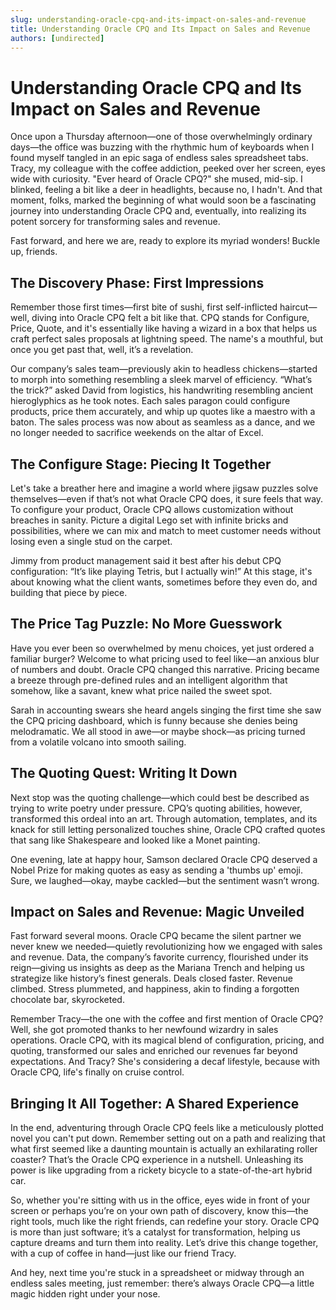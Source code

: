 ```yaml
---
slug: understanding-oracle-cpq-and-its-impact-on-sales-and-revenue
title: Understanding Oracle CPQ and Its Impact on Sales and Revenue
authors: [undirected]
---
```



# Understanding Oracle CPQ and Its Impact on Sales and Revenue

Once upon a Thursday afternoon—one of those overwhelmingly ordinary days—the office was buzzing with the rhythmic hum of keyboards when I found myself tangled in an epic saga of endless sales spreadsheet tabs. Tracy, my colleague with the coffee addiction, peeked over her screen, eyes wide with curiosity. "Ever heard of Oracle CPQ?" she mused, mid-sip. I blinked, feeling a bit like a deer in headlights, because no, I hadn't. And that moment, folks, marked the beginning of what would soon be a fascinating journey into understanding Oracle CPQ and, eventually, into realizing its potent sorcery for transforming sales and revenue.

Fast forward, and here we are, ready to explore its myriad wonders! Buckle up, friends.

## The Discovery Phase: First Impressions

Remember those first times—first bite of sushi, first self-inflicted haircut—well, diving into Oracle CPQ felt a bit like that. CPQ stands for Configure, Price, Quote, and it's essentially like having a wizard in a box that helps us craft perfect sales proposals at lightning speed. The name's a mouthful, but once you get past that, well, it’s a revelation. 

Our company’s sales team—previously akin to headless chickens—started to morph into something resembling a sleek marvel of efficiency. “What’s the trick?” asked David from logistics, his handwriting resembling ancient hieroglyphics as he took notes. Each sales paragon could configure products, price them accurately, and whip up quotes like a maestro with a baton. The sales process was now about as seamless as a dance, and we no longer needed to sacrifice weekends on the altar of Excel.

## The Configure Stage: Piecing It Together

Let's take a breather here and imagine a world where jigsaw puzzles solve themselves—even if that’s not what Oracle CPQ does, it sure feels that way. To configure your product, Oracle CPQ allows customization without breaches in sanity. Picture a digital Lego set with infinite bricks and possibilities, where we can mix and match to meet customer needs without losing even a single stud on the carpet.

Jimmy from product management said it best after his debut CPQ configuration: “It’s like playing Tetris, but I actually win!” At this stage, it's about knowing what the client wants, sometimes before they even do, and building that piece by piece.

## The Price Tag Puzzle: No More Guesswork

Have you ever been so overwhelmed by menu choices, yet just ordered a familiar burger? Welcome to what pricing used to feel like—an anxious blur of numbers and doubt. Oracle CPQ changed this narrative. Pricing became a breeze through pre-defined rules and an intelligent algorithm that somehow, like a savant, knew what price nailed the sweet spot. 

Sarah in accounting swears she heard angels singing the first time she saw the CPQ pricing dashboard, which is funny because she denies being melodramatic. We all stood in awe—or maybe shock—as pricing turned from a volatile volcano into smooth sailing.

## The Quoting Quest: Writing It Down

Next stop was the quoting challenge—which could best be described as trying to write poetry under pressure. CPQ’s quoting abilities, however, transformed this ordeal into an art. Through automation, templates, and its knack for still letting personalized touches shine, Oracle CPQ crafted quotes that sang like Shakespeare and looked like a Monet painting.

One evening, late at happy hour, Samson declared Oracle CPQ deserved a Nobel Prize for making quotes as easy as sending a 'thumbs up' emoji. Sure, we laughed—okay, maybe cackled—but the sentiment wasn’t wrong. 

## Impact on Sales and Revenue: Magic Unveiled

Fast forward several moons. Oracle CPQ became the silent partner we never knew we needed—quietly revolutionizing how we engaged with sales and revenue. Data, the company’s favorite currency, flourished under its reign—giving us insights as deep as the Mariana Trench and helping us strategize like history’s finest generals. Deals closed faster. Revenue climbed. Stress plummeted, and happiness, akin to finding a forgotten chocolate bar, skyrocketed.

Remember Tracy—the one with the coffee and first mention of Oracle CPQ? Well, she got promoted thanks to her newfound wizardry in sales operations. Oracle CPQ, with its magical blend of configuration, pricing, and quoting, transformed our sales and enriched our revenues far beyond expectations. And Tracy? She's considering a decaf lifestyle, because with Oracle CPQ, life's finally on cruise control. 

## Bringing It All Together: A Shared Experience

In the end, adventuring through Oracle CPQ feels like a meticulously plotted novel you can't put down. Remember setting out on a path and realizing that what first seemed like a daunting mountain is actually an exhilarating roller coaster? That’s the Oracle CPQ experience in a nutshell. Unleashing its power is like upgrading from a rickety bicycle to a state-of-the-art hybrid car. 

So, whether you're sitting with us in the office, eyes wide in front of your screen or perhaps you’re on your own path of discovery, know this—the right tools, much like the right friends, can redefine your story. Oracle CPQ is more than just software; it’s a catalyst for transformation, helping us capture dreams and turn them into reality. Let’s drive this change together, with a cup of coffee in hand—just like our friend Tracy. 

And hey, next time you're stuck in a spreadsheet or midway through an endless sales meeting, just remember: there’s always Oracle CPQ—a little magic hidden right under your nose.